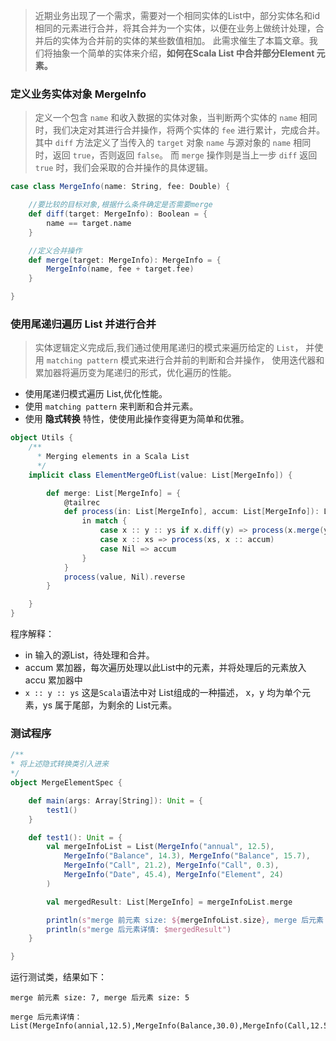 > 近期业务出现了一个需求，需要对一个相同实体的List中，部分实体名和id相同的元素进行合并，将其合并为一个实体，以便在业务上做统计处理，合并后的实体为合并前的实体的某些数值相加。
> 此需求催生了本篇文章。我们将抽象一个简单的实体来介绍，**如何在Scala List 中合并部分Element 元素。**

### 定义业务实体对象 MergeInfo

> 定义一个包含 `name` 和收入数据的实体对象，当判断两个实体的 `name` 相同时，我们决定对其进行合并操作，将两个实体的 `fee` 进行累计，完成合并。
> 其中 `diff` 方法定义了当传入的 `target` 对象 `name` 与源对象的 `name` 相同时，返回 `true`，否则返回 `false`。
> 而 `merge` 操作则是当上一步 `diff` 返回 `true` 时，我们会采取的合并操作的具体逻辑。

```scala
case class MergeInfo(name: String, fee: Double) {

    //要比较的目标对象,根据什么条件确定是否需要merge
    def diff(target: MergeInfo): Boolean = {
        name == target.name
    }

    //定义合并操作
    def merge(target: MergeInfo): MergeInfo = {
        MergeInfo(name, fee + target.fee)
    }

}
```

### 使用尾递归遍历 List 并进行合并

> 实体逻辑定义完成后,我们通过使用尾递归的模式来遍历给定的 `List`，
> 并使用 `matching pattern` 模式来进行合并前的判断和合并操作，
> 使用迭代器和累加器将遍历变为尾递归的形式，优化遍历的性能。

- 使用尾递归模式遍历 List,优化性能。
- 使用 `matching pattern` 来判断和合并元素。
- 使用 **隐式转换** 特性，使使用此操作变得更为简单和优雅。

```scala
object Utils {
    /**
      * Merging elements in a Scala List
      */
    implicit class ElementMergeOfList(value: List[MergeInfo]) {

        def merge: List[MergeInfo] = {
            @tailrec
            def process(in: List[MergeInfo], accum: List[MergeInfo]): List[MergeInfo] = {
                in match {
                    case x :: y :: ys if x.diff(y) => process(x.merge(y) :: ys, accum)
                    case x :: xs => process(xs, x :: accum)
                    case Nil => accum
                }
            }
            process(value, Nil).reverse
        }

    }
}
```

程序解释：

- in 输入的源List，待处理和合并。
- accum 累加器，每次遍历处理以此List中的元素，并将处理后的元素放入 accu 累加器中
- `x :: y :: ys` 这是`Scala`语法中对 List组成的一种描述， x，y 均为单个元素，ys 属于尾部，为剩余的 List元素。

### 测试程序

```scala
/**
* 将上述隐式转换类引入进来
*/
object MergeElementSpec {

    def main(args: Array[String]): Unit = {
        test1()
    }

    def test1(): Unit = {
        val mergeInfoList = List(MergeInfo("annual", 12.5),
            MergeInfo("Balance", 14.3), MergeInfo("Balance", 15.7),
            MergeInfo("Call", 21.2), MergeInfo("Call", 0.3),
            MergeInfo("Date", 45.4), MergeInfo("Element", 24)
        )

        val mergedResult: List[MergeInfo] = mergeInfoList.merge

        println(s"merge 前元素 size: ${mergeInfoList.size}, merge 后元素 size: ${mergedResult.size}")
        println(s"merge 后元素详情: $mergedResult")
    }

}
```

运行测试类，结果如下：

```log
merge 前元素 size: 7, merge 后元素 size: 5

merge 后元素详情：List(MergeInfo(annial,12.5),MergeInfo(Balance,30.0),MergeInfo(Call,12.5),MergeInfo(Date,45.4),MergeInfo(Element,24.0))

```
